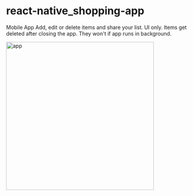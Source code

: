 # react-native_shopping-app
Mobile App
Add, edit or delete items and share your list. UI only. Items get deleted after closing the app. They won't if app runs in background.

<img src="https://github.com/zelmaru/react-native_shopping-app/blob/main/Shopping-app-screenshot.jpg?raw=true" height="400px" width="auto" alt="app"></img>
